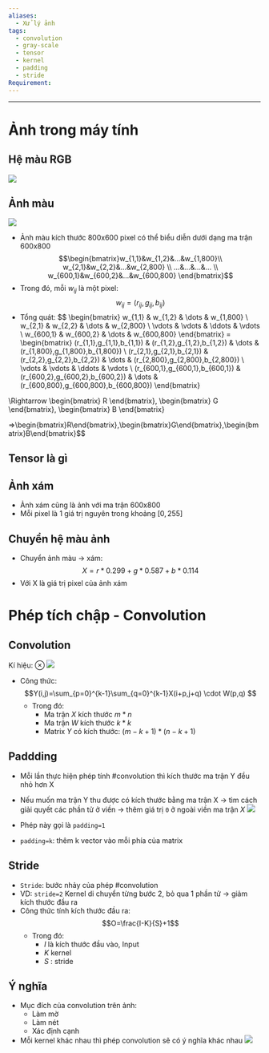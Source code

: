 ```yaml
---
aliases:
  - Xử lý ảnh
tags:
  - convolution
  - gray-scale
  - tensor
  - kernel
  - padding
  - stride
Requirement:
---
```

---
# Ảnh trong máy tính
## Hệ màu RGB
![](https://i.imgur.com/5PX0qa0.png)

## Ảnh màu

![](https://i.imgur.com/UBUxKZi.png)

- Ảnh màu kích thước 800x600 pixel có thể biểu diễn dưới dạng ma trận 600x800 
	$$\begin{bmatrix}w_{1,1}&w_{1,2}&...&w_{1,800}\\ w_{2,1}&w_{2,2}&...&w_{2,800} \\ ...&...&...&... \\ w_{600,1}&w_{600,2}&...&w_{600,800} \end{bmatrix}$$
- Trong đó, mỗi $w_{ij}$ là một pixel: $$w_{ij}=(r_{ij},g_{ij},b_{ij})$$
- Tổng quát: $$
\begin{bmatrix}
w_{1,1} & w_{1,2} & \dots & w_{1,800} \\
w_{2,1} & w_{2,2} & \dots & w_{2,800} \\
\vdots & \vdots & \ddots & \vdots \\
w_{600,1} & w_{600,2} & \dots & w_{600,800}
\end{bmatrix}
=
\begin{bmatrix}
(r_{1,1},g_{1,1},b_{1,1}) & (r_{1,2},g_{1,2},b_{1,2}) & \dots & (r_{1,800},g_{1,800},b_{1,800}) \\
(r_{2,1},g_{2,1},b_{2,1}) & (r_{2,2},g_{2,2},b_{2,2}) & \dots & (r_{2,800},g_{2,800},b_{2,800}) \\
\vdots & \vdots & \ddots & \vdots \\
(r_{600,1},g_{600,1},b_{600,1}) & (r_{600,2},g_{600,2},b_{600,2}) & \dots & (r_{600,800},g_{600,800},b_{600,800})
\end{bmatrix}



\Rightarrow
\begin{bmatrix} R \end{bmatrix}, 
\begin{bmatrix} G \end{bmatrix}, 
\begin{bmatrix} B \end{bmatrix}

$$
$$=>\begin{bmatrix}R\end{bmatrix},\begin{bmatrix}G\end{bmatrix},\begin{bmatrix}B\end{bmatrix}$$
## Tensor là gì

## Ảnh xám
- Ảnh xám cũng là ảnh với ma trận 600x800
- Mỗi pixel là 1 giá trị nguyên trong khoảng $[0,255]$ 
## Chuyển hệ màu ảnh
- Chuyển ảnh màu -> xám:
	$$X=r*0.299+g*0.587+b*0.114$$
- Với X là giá trị pixel của ảnh xám 

# Phép tích chập - Convolution

## Convolution
Kí hiệu: $\otimes$ 
![](https://i.imgur.com/FH6Oo5L.png)

- Công thức: $$Y(i,j)=\sum_{p=0}^{k-1}\sum_{q=0}^{k-1}X(i+p,j+q) \cdot W(p,q)  $$
	- Trong đó:
		- Ma trận $X$ kích thước $m*n$ 
		- Ma trận $W$ kích thước $k*k$ 
		- Matrix $Y$ có kích thước: $(m-k+1)*(n-k+1)$ 
## Paddding
- Mỗi lần thực hiện phép tính #convolution thì kích thước ma trận Y đều nhỏ hơn X 
- Nếu muốn ma trận Y thu được có kích thước bằng ma trận X -> tìm cách giải quyết các phần tử ở viền -> thêm giá trị `0` ở ngoài viền ma trận $X$ 
![](https://i.imgur.com/HYFa78X.png)

- Phép này gọi là `padding=1` 
- `padding=k`: thêm k vector vào mỗi phía của matrix 
## Stride

- `Stride`: bước nhảy của phép #convolution 
- VD: `stride=2` Kernel di chuyển từng bước 2, bỏ qua 1 phần tử -> giảm kích thước đầu ra 
- Công thức tính kích thước đầu ra:$$O=\frac{I-K}{S}+1$$
	- Trong đó:
		- $I$ là kích thước đầu vào, Input
		- $K$ kernel 
		- $S$ : stride
## Ý nghĩa 
- Mục đích của convolution trên ảnh:
	- Làm mờ
	- Làm nét
	- Xác định cạnh
- Mỗi kernel khác nhau thì phép convolution sẽ có ý nghĩa khác nhau 
![](https://i.imgur.com/3gG0SmZ.png)
